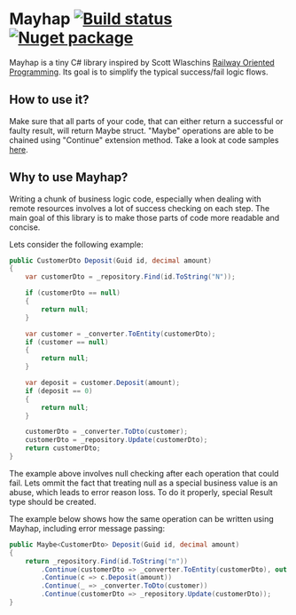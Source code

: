 # Mayhap [![Build status](https://ci.appveyor.com/api/projects/status/7dd0enuihjr8dwgj?svg=true)](https://ci.appveyor.com/project/pmartynski/mayhap) [![Nuget package](https://img.shields.io/nuget/v/mayhap.svg)](https://www.nuget.org/packages/Mayhap)

Mayhap is a tiny C# library inspired by Scott Wlaschins [Railway Oriented Programming](https://fsharpforfunandprofit.com/rop/). Its goal is to simplify the typical success/fail logic flows.

## How to use it?
Make sure that all parts of your code, that can either return a successful or faulty result, will return Maybe<TValue> struct. 
"Maybe" operations are able to be chained using "Continue" extension method.
Take a look at code samples [here](https://github.com/pmartynski/mayhap/blob/master/samples/Mayhap.Samples/RailwayOriented/CustomerService.cs).

## Why to use Mayhap?
Writing a chunk of business logic code, especially when dealing with remote resources involves a lot of success checking on each step.
The main goal of this library is to make those parts of code more readable and concise.

Lets consider the following example:

```csharp
public CustomerDto Deposit(Guid id, decimal amount)
{
    var customerDto = _repository.Find(id.ToString("N"));

    if (customerDto == null)
    {
        return null;
    }

    var customer = _converter.ToEntity(customerDto);
    if (customer == null)
    {
        return null;
    }

    var deposit = customer.Deposit(amount);
    if (deposit == 0)
    {
        return null;
    }

    customerDto = _converter.ToDto(customer);
    customerDto = _repository.Update(customerDto);
    return customerDto;
}
```

The example above involves null checking after each operation that could fail. Lets ommit the fact that treating null as a special business value is an abuse,
which leads to error reason loss. To do it properly, special Result type should be created.

The example below shows how the same operation can be written using Mayhap, including error message passing:

```csharp
public Maybe<CustomerDto> Deposit(Guid id, decimal amount)
{
    return _repository.Find(id.ToString("n"))
        .Continue(customerDto => _converter.ToEntity(customerDto), out var customer)
        .Continue(c => c.Deposit(amount))
        .Continue(_ => _converter.ToDto(customer))
        .Continue(customerDto => _repository.Update(customerDto));
}
```